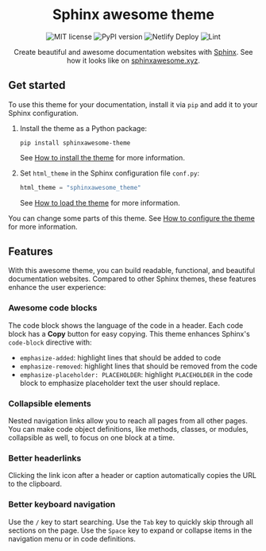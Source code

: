 <h1 align="center">Sphinx awesome theme</h1>

<p align="center">
   <img src="https://img.shields.io/github/license/kai687/sphinxawesome-theme?color=blue&style=for-the-badge" alt="MIT license">
   <img src="https://img.shields.io/pypi/v/sphinxawesome-theme?color=eb5&style=for-the-badge&logo=pypi" alt="PyPI version">
   <img src="https://img.shields.io/netlify/e6d20a5c-b49e-4ebc-80f6-59fde8f24e22?logo=netlify&style=for-the-badge" alt="Netlify Deploy">
   <img src="https://img.shields.io/github/workflow/status/kai687/sphinxawesome-theme/Lint?label=Lint&logo=Github&style=for-the-badge" alt="Lint">
</p>

<p align="center">
   Create beautiful and awesome documentation websites with <a href="https://www.sphinx-doc.org/en/master/">Sphinx</a>.
   See how it looks like on <a href="https://sphinxawesome.xyz">sphinxawesome.xyz</a>.
</p>

## Get started

To use this theme for your documentation, install it via `pip` and add it to your
Sphinx configuration.

1. Install the theme as a Python package:

   ```console
   pip install sphinxawesome-theme
   ```

   See [How to install the theme](https://sphinxawesome.xyz/how-to/install/) for more information.

1. Set `html_theme` in the Sphinx configuration file `conf.py`:

   ```python
   html_theme = "sphinxawesome_theme"
   ```

   See [How to load the theme](https://sphinxawesome.xyz/how-to/load/) for more information.

You can change some parts of this theme.
See [How to configure the theme](https://sphinxawesome.xyz/how-to/configure/) for more
information.

## Features

With this awesome theme, you can build readable, functional, and beautiful documentation websites.
Compared to other Sphinx themes, these features enhance the user experience:

### Awesome code blocks

The code block shows the language of the code in a header.
Each code block has a **Copy** button for easy copying. 
This theme enhances Sphinx's `code-block` directive with:

- `emphasize-added`: highlight lines that should be added to code
- `emphasize-removed`: highlight lines that should be removed from the code
- `emphasize-placeholder: PLACEHOLDER`: highlight `PLACEHOLDER` in the code block to emphasize placeholder text the user should replace.

### Collapsible elements

Nested navigation links allow you to reach all pages from all other pages.
You can make code object definitions, like methods, classes, or modules,
collapsible as well, to focus on one block at a time.

<!-- vale Awesome.SpellCheck = NO -->

### Better headerlinks

Clicking the link icon after a header or caption automatically copies the URL to the clipboard.

<!-- vale Awesome.SpellCheck = YES -->

### Better keyboard navigation
<!-- vale 18F.Clarity = NO -->

Use the `/` key to start searching.
Use the `Tab` key to quickly skip through all sections on the page.
Use the `Space` key to expand or collapse items in the navigation menu or in code definitions.
